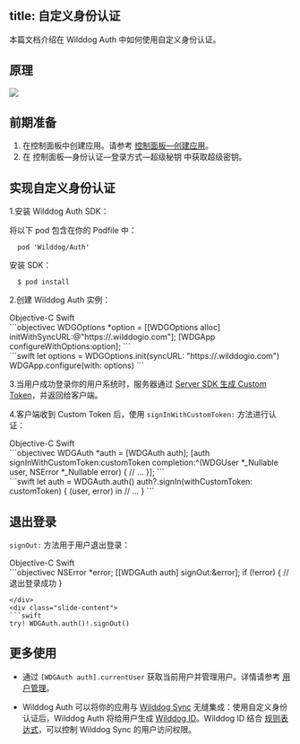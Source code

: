 
title:  自定义身份认证
---

本篇文档介绍在 Wilddog Auth 中如何使用自定义身份认证。

## 原理

![](/images/customToken.png)


## 前期准备

1. 在控制面板中创建应用。请参考 [控制面板—创建应用](/console/creat.html#创建一个野狗应用)。
2. 在 控制面板—身份认证—登录方式—超级秘钥 中获取超级密钥。


## 实现自定义身份认证

1.安装 Wilddog Auth SDK：

将以下 pod 包含在你的 Podfile 中：

```
  pod 'Wilddog/Auth'
```

安装 SDK：

```
  $ pod install
```

2.创建 Wilddog Auth 实例：

<div class="slide">
<div class='slide-title'>
  <span class="slide-tab tab-current">Objective-C</span>
  <span class="slide-tab">Swift</span>
</div>
<div class="slide-content slide-content-show">
```objectivec
WDGOptions *option = [[WDGOptions alloc] initWithSyncURL:@"https://<your-wilddog-appid>.wilddogio.com"];
[WDGApp configureWithOptions:option];
```
</div>
<div class="slide-content">
```swift
let options = WDGOptions.init(syncURL: "https://<your-wilddog-appid>.wilddogio.com")
WDGApp.configure(with: options)
```
</div>
</div>

3.当用户成功登录你的用户系统时，服务器通过 [Server SDK 生成 Custom Token](/auth/Server/server.html)，并返回给客户端。

4.客户端收到 Custom Token 后，使用 `signInWithCustomToken:` 方法进行认证：

<div class="slide">
<div class='slide-title'>
  <span class="slide-tab tab-current">Objective-C</span>
  <span class="slide-tab">Swift</span>
</div>
<div class="slide-content slide-content-show">
```objectivec
WDGAuth *auth = [WDGAuth auth];
[auth signInWithCustomToken:customToken
                 completion:^(WDGUser *_Nullable user, NSError *_Nullable error) {
                        // ...
                 }];
```
</div>
<div class="slide-content">
```swift
let auth = WDGAuth.auth()
auth?.signIn(withCustomToken: customToken) { (user, error) in
  // ...
}
```
</div>
</div>


## 退出登录

`signOut:` 方法用于用户退出登录：

<div class="slide">
<div class='slide-title'>
  <span class="slide-tab tab-current">Objective-C</span>
  <span class="slide-tab">Swift</span>
</div>
<div class="slide-content slide-content-show">
```objectivec
NSError *error;
[[WDGAuth auth] signOut:&error];
if (!error) {
    // 退出登录成功
}

```
</div>
<div class="slide-content">
```swift
try! WDGAuth.auth()!.signOut()

```
</div>
</div>

## 更多使用

- 通过 `[WDGAuth auth].currentUser` 获取当前用户并管理用户。详情请参考 [用户管理](/auth/iOS/guide/manageuser.html)。


- Wilddog Auth 可以将你的应用与 [Wilddog Sync](/sync/iOS/index.html) 无缝集成：使用自定义身份认证后，Wilddog Auth 将给用户生成 [Wilddog ID](/auth/iOS/guide/concept.html)。Wilddog ID 结合 [规则表达式](/sync/iOS/rules/introduce.html)，可以控制 Wilddog Sync 的用户访问权限。


